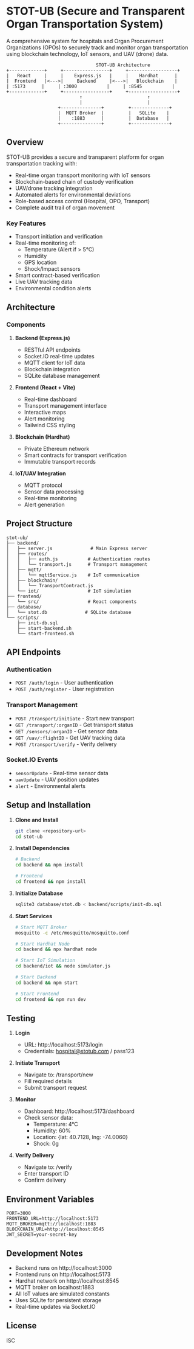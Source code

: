 # STOT-UB (Secure and Transparent Organ Transportation System)

A comprehensive system for hospitals and Organ Procurement Organizations (OPOs) to securely track and monitor organ transportation using blockchain technology, IoT sensors, and UAV (drone) data.

```ascii
                                 STOT-UB Architecture
+-------------+     +-----------------+     +------------------+
|   React     |     |    Express.js   |     |    Hardhat      |
|  Frontend   |<--->|     Backend     |<--->|   Blockchain    |
| :5173      |     | :3000           |     | :8545           |
+-------------+     +-----------------+     +------------------+
                           ↑                        ↑
                           |                        |
                   +---------------+         +--------------+
                   |  MQTT Broker  |         |   SQLite    |
                   |    :1883      |         |  Database   |
                   +---------------+         +--------------+
```

## Overview

STOT-UB provides a secure and transparent platform for organ transportation tracking with:

- Real-time organ transport monitoring with IoT sensors
- Blockchain-based chain of custody verification
- UAV/drone tracking integration
- Automated alerts for environmental deviations
- Role-based access control (Hospital, OPO, Transport)
- Complete audit trail of organ movement

### Key Features
- Transport initiation and verification
- Real-time monitoring of:
  - Temperature (Alert if > 5°C)
  - Humidity
  - GPS location
  - Shock/Impact sensors
- Smart contract-based verification
- Live UAV tracking data
- Environmental condition alerts

## Architecture

### Components
1. **Backend (Express.js)**
   - RESTful API endpoints
   - Socket.IO real-time updates
   - MQTT client for IoT data
   - Blockchain integration
   - SQLite database management

2. **Frontend (React + Vite)**
   - Real-time dashboard
   - Transport management interface
   - Interactive maps
   - Alert monitoring
   - Tailwind CSS styling

3. **Blockchain (Hardhat)**
   - Private Ethereum network
   - Smart contracts for transport verification
   - Immutable transport records

4. **IoT/UAV Integration**
   - MQTT protocol
   - Sensor data processing
   - Real-time monitoring
   - Alert generation

## Project Structure
```
stot-ub/
├── backend/
│   ├── server.js              # Main Express server
│   ├── routes/
│   │   ├── auth.js           # Authentication routes
│   │   └── transport.js      # Transport management
│   ├── mqtt/
│   │   └── mqttService.js    # IoT communication
│   ├── blockchain/
│   │   └── TransportContract.js
│   └── iot/                  # IoT simulation
├── frontend/
│   └── src/                  # React components
├── database/
│   └── stot.db              # SQLite database
└── scripts/
    ├── init-db.sql
    ├── start-backend.sh
    └── start-frontend.sh
```

## API Endpoints

### Authentication
- `POST /auth/login` - User authentication
- `POST /auth/register` - User registration

### Transport Management
- `POST /transport/initiate` - Start new transport
- `GET /transport/:organID` - Get transport status
- `GET /sensors/:organID` - Get sensor data
- `GET /uav/:flightID` - Get UAV tracking data
- `POST /transport/verify` - Verify delivery

### Socket.IO Events
- `sensorUpdate` - Real-time sensor data
- `uavUpdate` - UAV position updates
- `alert` - Environmental alerts

## Setup and Installation

1. **Clone and Install**
   ```bash
   git clone <repository-url>
   cd stot-ub
   ```

2. **Install Dependencies**
   ```bash
   # Backend
   cd backend && npm install
   
   # Frontend
   cd frontend && npm install
   ```

3. **Initialize Database**
   ```bash
   sqlite3 database/stot.db < backend/scripts/init-db.sql
   ```

4. **Start Services**
   ```bash
   # Start MQTT Broker
   mosquitto -c /etc/mosquitto/mosquitto.conf

   # Start Hardhat Node
   cd backend && npx hardhat node

   # Start IoT Simulation
   cd backend/iot && node simulator.js

   # Start Backend
   cd backend && npm start

   # Start Frontend
   cd frontend && npm run dev
   ```

## Testing

1. **Login**
   - URL: http://localhost:5173/login
   - Credentials: hospital@stotub.com / pass123

2. **Initiate Transport**
   - Navigate to: /transport/new
   - Fill required details
   - Submit transport request

3. **Monitor**
   - Dashboard: http://localhost:5173/dashboard
   - Check sensor data:
     - Temperature: 4°C
     - Humidity: 60%
     - Location: {lat: 40.7128, lng: -74.0060}
     - Shock: 0g

4. **Verify Delivery**
   - Navigate to: /verify
   - Enter transport ID
   - Confirm delivery

## Environment Variables
```env
PORT=3000
FRONTEND_URL=http://localhost:5173
MQTT_BROKER=mqtt://localhost:1883
BLOCKCHAIN_URL=http://localhost:8545
JWT_SECRET=your-secret-key
```

## Development Notes

- Backend runs on http://localhost:3000
- Frontend runs on http://localhost:5173
- Hardhat network on http://localhost:8545
- MQTT broker on localhost:1883
- All IoT values are simulated constants
- Uses SQLite for persistent storage
- Real-time updates via Socket.IO

## License

ISC 